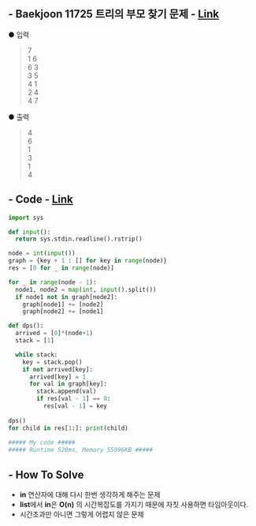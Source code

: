 ## - Baekjoon 11725 트리의 부모 찾기 문제 - [Link](https://www.acmicpc.net/problem/11725)
● 입력  
> 7  
1 6  
6 3  
3 5  
4 1  
2 4  
4 7

● 출력
> 4  
6  
1  
3  
1  
4

## - Code - [Link](https://github.com/imtaesuu/AlgorithmPractice_with_Python/blob/main/Graph_Traversal/Baekjoon_11725/Baekjoon_11725.py)

```python
import sys

def input():
  return sys.stdin.readline().rstrip()

node = int(input())
graph = {key + 1 : [] for key in range(node)}
res = [0 for _ in range(node)]

for _ in range(node - 1):
  node1, node2 = map(int, input().split())
  if node1 not in graph[node2]:
    graph[node1] += [node2]
    graph[node2] += [node1]

def dps():
  arrived = [0]*(node+1)
  stack = [1]

  while stack:
    key = stack.pop()
    if not arrived[key]:
      arrived[key] = 1
      for val in graph[key]:
        stack.append(val)
        if res[val - 1] == 0:
          res[val - 1] = key
  
dps()
for child in res[1:]: print(child)
	
##### My code #####
##### Runtime 520ms, Memory 55996KB #####
```

## - **How To Solve**
- **in** 연산자에 대해 다시 한번 생각하게 해주는 문제
- **list**에서 **in**은 **O(n)** 의 시간복잡도를 가지기 때문에 자칫 사용하면 타임아웃이다.
- 시간초과만 아니면 그렇게 어렵지 않은 문제